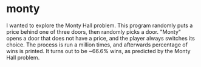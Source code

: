 monty
=====
I wanted to explore the Monty Hall problem.
This program randomly puts a price behind one
of three doors, then randomly picks a door.
"Monty" opens a door that does not have a price,
and the player always switches its choice.
The process is run a million times, and
afterwards percentage of wins is printed.
It turns out to be ~66.6% wins, as predicted
by the Monty Hall problem.
